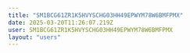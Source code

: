 ```yaml
---
title: "SM1BCG61ZR1K5HVYSCHG03HH49EPWYM78W6BMFPMX"
date: 2025-03-20T11:26:07.219Z
user: SM1BCG61ZR1K5HVYSCHG03HH49EPWYM78W6BMFPMX
layout: "users"
---
```

    